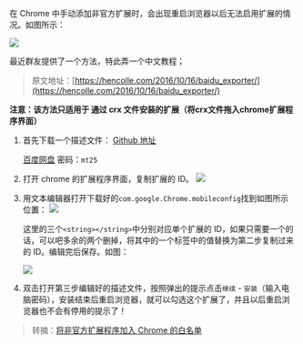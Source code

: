 在 Chrome 中手动添加非官方扩展时，会出现重启浏览器以后无法启用扩展的情况。如图所示：

![](http://cnd.qiniu.lin07ux.cn/markdown/1486534798807.png)

最近群友提供了一个方法，特此弄一个中文教程；

> 原文地址：[https://hencolle.com/2016/10/16/baidu_exporter/](https://hencolle.com/2016/10/16/baidu_exporter/)

**注意：该方法只适用于 通过 crx 文件安装的扩展（将crx文件拖入chrome扩展程序界面）**

1. 首先下载一个描述文件：
    [Github 地址](https://gist.github.com/Explorare/be3dd598289252698cd37bca04abd0fe#file-com-google-chrome-mobileconfig)
    
    [百度网盘](https://pan.baidu.com/s/1qYERRac)  密码：`mt25`

2. 打开 chrome 的扩展程序界面，复制扩展的 ID。
    ![](http://cnd.qiniu.lin07ux.cn/markdown/1486534971110.png)

3.	用文本编辑器打开下载好的`com.google.Chrome.mobileconfig`找到如图所示位置：
    ![](http://cnd.qiniu.lin07ux.cn/markdown/1486535009246.png)

    这里的三个`<string></string>`中分别对应单个扩展的 ID，如果只需要一个的话，可以吧多余的两个删掉，将其中的一个标签中的值替换为第二步复制过来的 ID。编辑完后保存。如图：

    ![](http://cnd.qiniu.lin07ux.cn/markdown/1486535052632.png)

4.	双击打开第三步编辑好的描述文件，按照弹出的提示点击`继续` - `安装`（输入电脑密码），安装结束后重启浏览器，就可以勾选这个扩展了，并且以后重启浏览器也不会有停用的提示了！

> 转摘：[将非官方扩展程序加入 Chrome 的白名单](http://xclient.info/a/1ddd2a3a-d34b-b568-c0d0-c31a95f0b309.html)

